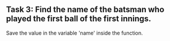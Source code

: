 ## Task 3: Find the name of the batsman who played the first ball of the first innings.

Save the value in the variable 'name' inside the function.
